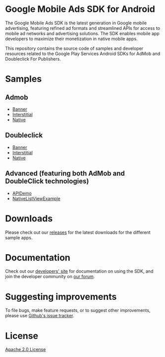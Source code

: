 Google Mobile Ads SDK for Android
=================================
The Google Mobile Ads SDK is the latest generation in Google mobile advertising,
featuring refined ad formats and streamlined APIs for access to mobile ad
networks and advertising solutions. The SDK enables mobile app developers to
maximize their monetization in native mobile apps.

This repository contains the source code of samples and developer resources
related to the Google Play Services Android SDKs for AdMob and Doubleclick For
Publishers.

Samples
=======

Admob
-----

* [Banner](https://github.com/googleads/googleads-mobile-android-examples/tree/master/admob/BannerExample)
* [Interstitial](https://github.com/googleads/googleads-mobile-android-examples/tree/master/admob/InterstitialExample)
* [Native](https://github.com/googleads/googleads-mobile-android-examples/tree/master/admob/NativeExample)

Doubleclick
-----------

* [Banner](https://github.com/googleads/googleads-mobile-android-examples/tree/master/doubleclick/BannerExample)
* [Interstitial](https://github.com/googleads/googleads-mobile-android-examples/tree/master/doubleclick/InterstitialExample)
* [Native](https://github.com/googleads/googleads-mobile-android-examples/tree/master/doubleclick/NativeExample)

Advanced (featuring both AdMob and DoubleClick technologies)
------------------------------------------------------------

* [APIDemo](https://github.com/googleads/googleads-mobile-android-examples/tree/master/advanced/APIDemo)
* [NativeListViewExample](https://github.com/googleads/googleads-mobile-android-examples/tree/master/advanced/NativeListViewExample)

Downloads
=========
Please check out our
[releases](https://github.com/googleads/googleads-mobile-android-examples/releases)
for the latest downloads for the different sample apps.

Documentation
==============
Check out our [developers' site](https://developers.google.com/mobile-ads-sdk/)
for documentation on using the SDK, and join the developer community on
[our forum](https://groups.google.com/forum/#!forum/google-admob-ads-sdk).

Suggesting improvements
=======================
To file bugs, make feature requests, or to suggest other improvements, please use
[Github's issue tracker](https://github.com/googleads/googleads-mobile-android-examples/issues).

License
=======
[Apache 2.0 License](http://www.apache.org/licenses/LICENSE-2.0.html)
